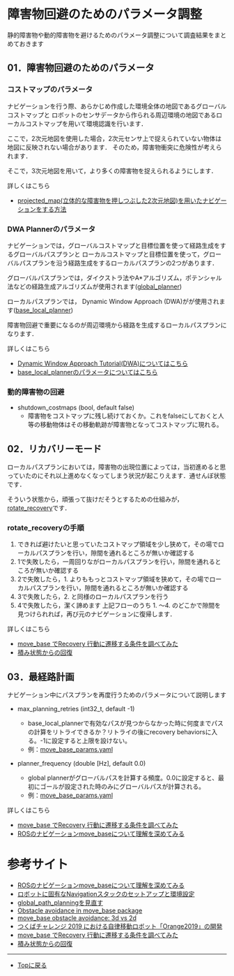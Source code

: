 # 障害物回避のためのパラメータ調整
静的障害物や動的障害物を避けるためのパラメータ調整について調査結果をまとめておきます

## 01．障害物回避のためのパラメータ
### コストマップのパラメータ
ナビゲーションを行う際、あらかじめ作成した環境全体の地図であるグローバルコストマップと
ロボットのセンサデータから作られる周辺環境の地図であるローカルコストマップを用いて環境認識を行います．

ここで，2次元地図を使用した場合，2次元センサ上で捉えられていない物体は地図に反映されない場合があります．
そのため，障害物衝突に危険性が考えられます．

そこで，3次元地図を用いて，より多くの障害物を捉えられるようにします．

詳しくはこちら
- [projected_map(立体的な障害物を押しつぶした2次元地図)を用いたナビゲーションをする方法](doc/readme/projected_map_navigation.md)

### DWA Plannerのパラメータ
ナビゲーションでは，グローバルコストマップと目標位置を使って経路生成をするグローバルパスプランと
ローカルコストマップと目標位置を使って，グローバルパスプランを沿う経路生成をするローカルパスプランの2つがあります．

グローバルパスプランでは，ダイクストラ法やA*アルゴリズム，ポテンシャル法などの経路生成アルゴリズムが使用されます([global_planner](http://wiki.ros.org/global_planner))

ローカルパスプランでは， Dynamic Window Approach (DWA)がが使用されます([base_local_planner](http://wiki.ros.org/base_local_planner?distro=noetic))

障害物回避で重要になるのが周辺環境から経路を生成するローカルパスプランになります．

詳しくはこちら
- [Dynamic Window Approach Tutorial(DWA)についてはこちら](https://gitlab.com/TeamSOBITS/path_planning_tutorial/-/tree/master/dwa_tutorial)
- [base_local_plannerのパラメータについてはこちら](https://gitlab.com/TeamSOBITS/sobit_navigation_stack/-/blob/main/doc/readme/dwa_params.md)

### 動的障害物の回避
- shutdown_costmaps   (bool, default false)
    - 障害物をコストマップに残し続けておくか。これをfalseにしておくと人等の移動物体はその移動軌跡が障害物となってコストマップに現れる。

## 02．リカバリーモード
ローカルパスプランにおいては，障害物の出現位置によっては，当初進めると思っていたのにそれ以上進めなくなってしまう状況が起こりえます．通せんぼ状態です．

そういう状態から，頑張って抜けだそうとするための仕組みが，[rotate_recovery](http://wiki.ros.org/rotate_recovery)です．

### rotate_recoveryの手順
1. できれば避けたいと思っていたコストマップ領域を少し狭めて，その場でローカルパスプランを行い，隙間を通れるところが無いか確認する
2. 1で失敗したら，一周回りながローカルパスプランを行い，隙間を通れるところが無いか確認する
3. 2で失敗したら，1. よりももっとコストマップ領域を狭めて，その場でローカルパスプランを行い，隙間を通れるところが無いか確認する
4. 3で失敗したら，2. と同様のローカルパスプランを行う
5. 4で失敗したら，潔く諦めます
上記フローのうち 1. ～4. のどこかで隙間を見つけられれば，再び元のナビゲーションに復帰します．

詳しくはこちら
- [move_base でRecovery 行動に遷移する条件を調べてみた](https://qiita.com/MoriKen/items/1f1f2d1e6ef0046ec12a)
- [積み状態からの回復](https://qiita.com/MoriKen/items/d5cd6208143d6c40caff#%E7%A9%8D%E3%81%BF%E7%8A%B6%E6%85%8B%E3%81%8B%E3%82%89%E3%81%AE%E5%9B%9E%E5%BE%A9)

## 03．最経路計画
ナビゲーション中にパスプランを再度行うためのパラメータについて説明します

- max_planning_retries   (int32_t, default -1)
    - base_local_plannerで有効なパスが見つからなかった時に何度までパスの計算をリトライできるか？リトライの後にrecovery behaviorsに入る。-1に設定すると上限を設けない。
    - 例：[move_base_params.yaml](https://gitlab.com/TeamSOBITS/sobit_navigation_stack/-/blob/main/sobit_navigation/param/sobit_turtlebot/move_base_params.yaml)

- planner_frequency   (double [Hz], default 0.0)
    - global plannerがグローバルパスを計算する頻度。0.0に設定すると、最初にゴールが設定された時のみにグローバルパスが計算される。
    - 例：[move_base_params.yaml](https://gitlab.com/TeamSOBITS/sobit_navigation_stack/-/blob/main/sobit_navigation/param/sobit_turtlebot/move_base_params.yaml)

詳しくはこちら
- [move_base でRecovery 行動に遷移する条件を調べてみた](https://qiita.com/MoriKen/items/1f1f2d1e6ef0046ec12a)
- [ROSのナビゲーションmove_baseについて理解を深めてみる](https://sy-base.com/myrobotics/ros/ros-move_base/?amp)

# 参考サイト
- [ROSのナビゲーションmove_baseについて理解を深めてみる](https://sy-base.com/myrobotics/ros/ros-move_base/?amp)
- [ロボットに固有なNavigationスタックのセットアップと環境設定](http://wiki.ros.org/ja/navigation/Tutorials/RobotSetup)
- [global_path_planningを見直す](https://github.com/open-rdc/orne_navigation/issues/434)
- [Obstacle avoidance in move_base package](https://answers.ros.org/question/273029/obstacle-avoidance-in-move_base-package/)
- [move_base  obstacle avoidance: 3d vs 2d ](https://youtube.com/watch?v=a-5QgCqze3I&feature=share)
- [つくばチャレンジ 2019 における自律移動ロボット「Orange2019」の開発](https://robotgroup-soka.slack.com/archives/C028ZBNL17Z/p1631884367064200?thread_ts=1631884206.063600&channel=C028ZBNL17Z&message_ts=1631884367.064200 )
- [move_base でRecovery 行動に遷移する条件を調べてみた](https://qiita.com/MoriKen/items/1f1f2d1e6ef0046ec12a)
- [積み状態からの回復](https://qiita.com/MoriKen/items/d5cd6208143d6c40caff#%E7%A9%8D%E3%81%BF%E7%8A%B6%E6%85%8B%E3%81%8B%E3%82%89%E3%81%AE%E5%9B%9E%E5%BE%A9)

---

- [Topに戻る](https://gitlab.com/TeamSOBITS/sobit_navigation_stack#sobit-navigation-stack)